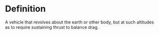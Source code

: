 # Definition

A vehicle that revolves about the earth or other body, but at such
altitudes as to require sustaining thrust to balance drag.
